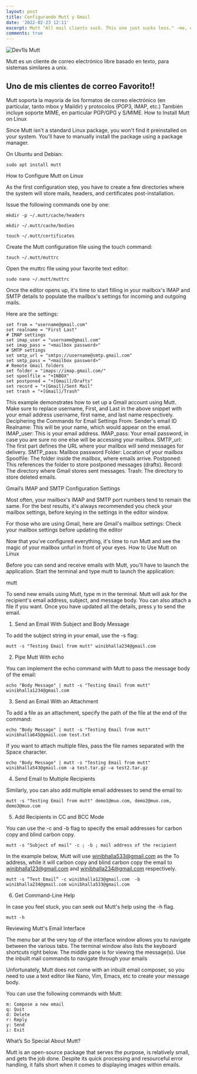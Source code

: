 ```yaml
---
layout: post
title: Configurando Mutt y Gmail 
date: '2022-02-23 12:11'
excerpt: Mutt "All mail clients suck. This one just sucks less." -me, circa 1995 
comments: true
---
```


![Dev1ls Mutt](https://i.imgur.com/PkFxDWF.png "Dev1ls Mutt")

Mutt es un cliente de correo electrónico libre basado en texto, para sistemas similares a unix.

## Uno de mis clientes de correo Favorito!!

Mutt soporta la mayoría de los formatos de correo electrónico (en particular, tanto mbox y Maildir) y protocolos (POP3, IMAP, etc.) También incluye soporte MIME, en particular PGP/GPG y S/MIME. 
How to Install Mutt on Linux

Since Mutt isn't a standard Linux package, you won't find it preinstalled on your system. You'll have to manually install the package using a package manager.

On Ubuntu and Debian:
    
    sudo apt install mutt
    
How to Configure Mutt on Linux

As the first configuration step, you have to create a few directories where the system will store mails, headers, and certificates post-installation.

Issue the following commands one by one:
    
    mkdir -p ~/.mutt/cache/headers
    
    mkdir ~/.mutt/cache/bodies
    
    touch ~/.mutt/certificates
    
Create the Mutt configuration file using the touch command:
    
    touch ~/.mutt/muttrc
    
Open the muttrc file using your favorite text editor:
    
    sudo nano ~/.mutt/muttrc
    
Once the editor opens up, it's time to start filling in your mailbox's IMAP and SMTP details to populate the mailbox's settings for incoming and outgoing mails.

Here are the settings:

    set from = "username@gmail.com"
    set realname = "First Last"
    # IMAP settings
    set imap_user = "username@gmail.com"
    set imap_pass = "<mailbox password>"
    # SMTP settings
    set smtp_url = "smtps://username@smtp.gmail.com"
    set smtp_pass = "<mailbox password>"
    # Remote Gmail folders
    set folder = "imaps://imap.gmail.com/"
    set spoolfile = "+INBOX"
    set postponed = "+[Gmail]/Drafts"
    set record = "+[Gmail]/Sent Mail"
    set trash = "+[Gmail]/Trash"


This example demonstrates how to set up a Gmail account using Mutt. Make sure to replace username, First, and Last in the above snippet with your email address username, first name, and last name respectively.
Deciphering the Commands for Email Settings
From: Sender's email ID
    Realname: This will be your name, which would appear on the email.
    IMAP_user: This is your email address.
    IMAP_pass: Your email password, in case you are sure no one else will be accessing your mailbox.
    SMTP_url: The first part defines the URL where your mailbox will send messages for delivery.
    SMTP_pass: Mailbox password
    Folder: Location of your mailbox
    Spoolfile: The folder inside the mailbox, where emails arrive.
    Postponed: This references the folder to store postponed messages (drafts).
    Record: The directory where Gmail stores sent messages.
    Trash: The directory to store deleted emails.

Gmail’s IMAP and SMTP Configuration Settings

Most often, your mailbox's IMAP and SMTP port numbers tend to remain the same. For the best results, it's always recommended you check your mailbox settings, before keying in the settings in the editor window.

For those who are using Gmail, here are Gmail's mailbox settings:
Check your mailbox settings before updating the editor

Now that you've configured everything, it's time to run Mutt and see the magic of your mailbox unfurl in front of your eyes.
How to Use Mutt on Linux

Before you can send and receive emails with Mutt, you'll have to launch the application. Start the terminal and type mutt to launch the application:

mutt

To send new emails using Mutt, type m in the terminal. Mutt will ask for the recipient's email address, subject, and message body. You can also attach a file if you want. Once you have updated all the details, press y to send the email.
1. Send an Email With Subject and Body Message

To add the subject string in your email, use the -s flag:
    
    mutt -s "Testing Email from mutt" winibhalla234@gmail.com
    
2. Pipe Mutt With echo

You can implement the echo command with Mutt to pass the message body of the email:
    
    echo "Body Message" | mutt -s "Testing Email from mutt" winibhalla1234@gmail.com
    
3. Send an Email With an Attachment
    
To add a file as an attachment, specify the path of the file at the end of the command:
    
    echo "Body Message" | mutt -s "Testing Email from mutt" winibhalla645@gmail.com test.txt

If you want to attach multiple files, pass the file names separated with the Space character.

    echo "Body Message" | mutt -s "Testing Email from mutt" winibhalla543@gmail.com -a test.tar.gz –a test2.tar.gz

4. Send Email to Multiple Recipients

Similarly, you can also add multiple email addresses to send the email to:

    mutt -s "Testing Email from mutt" demo1@muo.com, demo2@muo.com, demo3@muo.com
    
5. Add Recipients in CC and BCC Mode

You can use the -c and -b flag to specify the email addresses for carbon copy and blind carbon copy.
    
    mutt -s "Subject of mail" -c ; -b ; mail address of the recipient

In the example below, Mutt will use winibhalla533@gmail.com as the To address, while it will carbon copy and blind carbon copy the email to winibhalla123@gmail.com and winibhalla234@gmail.com respectively.

    mutt -s “Test Email” -c winibhalla123@gmail.com  -b winibhalla234@gmail.com winibhalla533@gmail.com

6. Get Command-Line Help

In case you feel stuck, you can seek out Mutt's help using the -h flag.

    mutt -h

Reviewing Mutt's Email Interface

The menu bar at the very top of the interface window allows you to navigate between the various tabs. The terminal window also lists the keyboard shortcuts right below. The middle pane is for viewing the message(s).
Use the inbuilt mail commands to navigate through your emails

Unfortunately, Mutt does not come with an inbuilt email composer, so you need to use a text editor like Nano, Vim, Emacs, etc to create your message body.

You can use the following commands with Mutt:

    m: Compose a new email
    q: Quit
    d: Delete
    r: Reply
    y: Send
    i: Exit

What’s So Special About Mutt?

Mutt is an open-source package that serves the purpose, is relatively small, and gets the job done. Despite its quick processing and resourceful error handling, it falls short when it comes to displaying images within emails.

